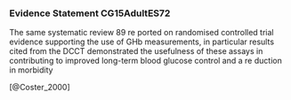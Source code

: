 ### Evidence Statement CG15AdultES72
The same systematic review 89 re ported on randomised controlled trial evidence supporting the use of GHb measurements, in particular results cited from the DCCT demonstrated the usefulness of these assays in contributing to improved long-term blood glucose control and a re duction in morbidity



[@Coster_2000]

